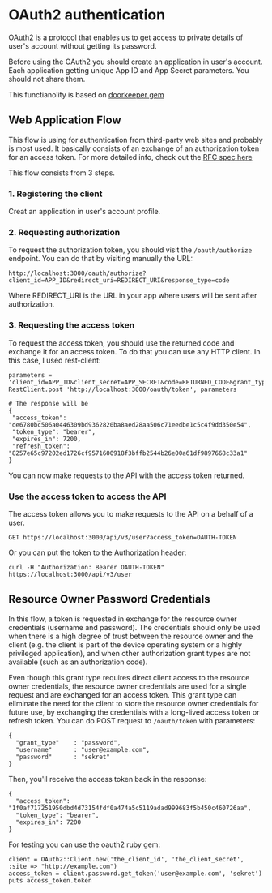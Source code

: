 # OAuth2 authentication

OAuth2 is a protocol that enables us to get access to private details of user's account without getting its password. 

Before using the OAuth2 you should create an application in user's account. Each application getting unique App ID and App Secret parameters. You should not share them.

This functianolity is based on [doorkeeper gem](https://github.com/doorkeeper-gem/doorkeeper)

## Web Application Flow

This flow is using for authentication from third-party web sites and probably is most used. 
It basically consists of an exchange of an authorization token for an access token. For more detailed info, check out the [RFC spec here](http://tools.ietf.org/html/rfc6749#section-4.1)

This flow consists from 3 steps.

### 1. Registering the client

Creat an application in user's account profile.

### 2. Requesting authorization

To request the authorization token, you should visit the `/oauth/authorize` endpoint. You can do that by visiting manually the URL:

```
http://localhost:3000/oauth/authorize?client_id=APP_ID&redirect_uri=REDIRECT_URI&response_type=code
```

Where REDIRECT_URI is the URL in your app where users will be sent after authorization. 	

### 3. Requesting the access token

To request the access token, you should use the returned code and exchange it for an access token. To do that you can use any HTTP client. In this case, I used rest-client:

```
parameters = 'client_id=APP_ID&client_secret=APP_SECRET&code=RETURNED_CODE&grant_type=AUTHORIZATION_CODE&redirect_uri=REDIRECT_URI'
RestClient.post 'http://localhost:3000/oauth/token', parameters

# The response will be
{
 "access_token": "de6780bc506a0446309bd9362820ba8aed28aa506c71eedbe1c5c4f9dd350e54",
 "token_type": "bearer", 
 "expires_in": 7200,
 "refresh_token": "8257e65c97202ed1726cf9571600918f3bffb2544b26e00a61df9897668c33a1"
}
```

You can now make requests to the API with the access token returned.

###  Use the access token to access the API

The access token allows you to make requests to the API on a behalf of a user.

```
GET https://localhost:3000/api/v3/user?access_token=OAUTH-TOKEN
```

Or you can put the token to the Authorization header:

```
curl -H "Authorization: Bearer OAUTH-TOKEN" https://localhost:3000/api/v3/user
```

## Resource Owner Password Credentials

In this flow, a token is requested in exchange for the resource owner credentials (username and password). 
The credentials should only be used when there is a high degree of trust between the resource owner and the client (e.g. the
client is part of the device operating system or a highly privileged application), and when other authorization grant types are not
available (such as an authorization code).

Even though this grant type requires direct client access to the resource owner credentials, the resource owner credentials are used
for a single request and are exchanged for an access token.  This grant type can eliminate the need for the client to store the
resource owner credentials for future use, by exchanging the credentials with a long-lived access token or refresh token.
You can do POST request to `/oauth/token` with parameters:

```
{
  "grant_type"    : "password",
  "username"      : "user@example.com",
  "password"      : "sekret"
}
```

Then, you'll receive the access token back in the response:

```
{
  "access_token": "1f0af717251950dbd4d73154fdf0a474a5c5119adad999683f5b450c460726aa",
  "token_type": "bearer",
  "expires_in": 7200
}
```

For testing you can use the oauth2 ruby gem:

```
client = OAuth2::Client.new('the_client_id', 'the_client_secret', :site => "http://example.com")
access_token = client.password.get_token('user@example.com', 'sekret')
puts access_token.token
```